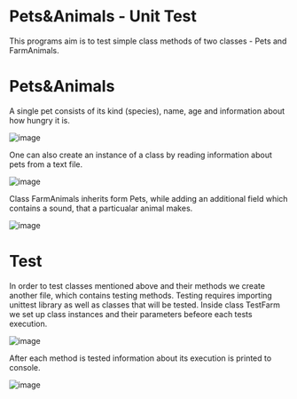 # Pets&Animals - Unit Test

This programs aim is to test simple class methods of two classes - Pets and FarmAnimals.

# Pets&Animals

A single pet consists of its kind (species), name, age and information about how hungry it is.

![image](https://user-images.githubusercontent.com/37414943/60544053-324a0b00-9d18-11e9-8ecb-a2ae46acd4d4.png)

One can also create an instance of a class by reading information about pets from a text file.

![image](https://user-images.githubusercontent.com/37414943/60544171-763d1000-9d18-11e9-934b-c505e47ee852.png)

Class FarmAnimals inherits form Pets, while adding an additional field which contains a sound, that a particualar animal makes.

![image](https://user-images.githubusercontent.com/37414943/60544537-48a49680-9d19-11e9-9ed4-579815aab20a.png)

# Test

In order to test classes mentioned above and their methods we create another file, which contains testing methods.
Testing requires importing unittest library as well as classes that will be tested. Inside class TestFarm
we set up class instances and their parameters befeore each tests execution.

![image](https://user-images.githubusercontent.com/37414943/60544786-cd8fb000-9d19-11e9-9ec2-e9df786f81ee.png)

After each method is tested information about its execution is printed to console.

![image](https://user-images.githubusercontent.com/37414943/60545285-04b29100-9d1b-11e9-9d53-1b3837f934e1.png)
